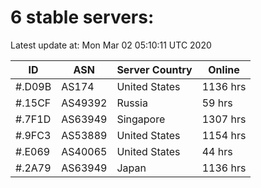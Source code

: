# 6 stable servers:

Latest update at: Mon Mar 02 05:10:11 UTC 2020

| ID | ASN | Server Country | Online |
| -- | --- | -------------- | ------ |
| #.D09B | AS174 | United States | 1136 hrs |
| #.15CF | AS49392 | Russia | 59 hrs |
| #.7F1D | AS63949 | Singapore | 1307 hrs |
| #.9FC3 | AS53889 | United States | 1154 hrs |
| #.E069 | AS40065 | United States | 44 hrs |
| #.2A79 | AS63949 | Japan | 1136 hrs |

